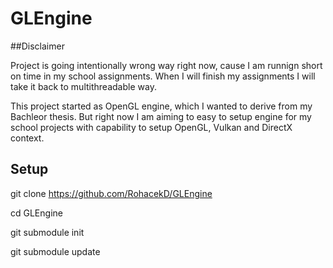 # GLEngine

##Disclaimer

Project is going intentionally wrong way right now, cause I am runnign short on time in my school assignments. When I will finish my assignments I will take it back to multithreadable way.

This project started as OpenGL engine, which I wanted to derive from my Bachleor thesis. But right now I am aiming to easy to setup engine for my school projects with capability to setup OpenGL, Vulkan and DirectX context.

## Setup
git clone https://github.com/RohacekD/GLEngine

cd GLEngine

git submodule init

git submodule update
